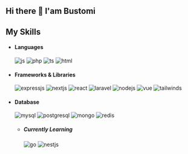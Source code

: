 ## Hi there 👋 I'am Bustomi


<h2> My Skills </h2>
  
- <h4> Languages </h4>
  <img src = "https://img.shields.io/badge/JavaScript-323330?style=for-the-badge&logo=javascript&logoColor=F7DF1E" alt = "js" />
  <img src = "https://camo.githubusercontent.com/59f1bf1e0c03f98c620e6456751406b0c8dba1ac0590704d93303b45cfe536ab/68747470733a2f2f696d672e736869656c64732e696f2f62616467652f5048502d3737374242343f7374796c653d666f722d7468652d6261646765266c6f676f3d706870266c6f676f436f6c6f723d7768697465" alt = "php" />
  <img src = "https://img.shields.io/badge/TypeScript-007ACC?style=for-the-badge&logo=typescript&logoColor=white" alt = "ts" />
  <img src = "https://img.shields.io/badge/HTML5-E34F26?style=for-the-badge&logo=html5&logoColor=white" alt = "html" />
    
- <h4> Frameworks & Libraries </h4>
  <img src = "https://img.shields.io/badge/express.js-%23404d59.svg?style=for-the-badge&logo=express&logoColor=%2361DAFB" alt = "expressjs" />
  <img src = "https://img.shields.io/badge/Next%20.Js-000000?style=for-the-badge&logo=nextdotjs" alt = "nextjs" />
  <img src = "https://camo.githubusercontent.com/3467eb8e0dc6bdaa8fa6e979185d371ab39c105ec7bd6a01048806b74378d24c/68747470733a2f2f696d672e736869656c64732e696f2f62616467652f52656163742d3230323332413f7374796c653d666f722d7468652d6261646765266c6f676f3d7265616374266c6f676f436f6c6f723d363144414642" alt = "react" />
  <img src="https://camo.githubusercontent.com/839c2b7156d9a4e8f021ae6c539331e84ea18bf0fd0ee15835f0695a838b292e/68747470733a2f2f696d672e736869656c64732e696f2f62616467652f4c61726176656c2d4646324432303f7374796c653d666f722d7468652d6261646765266c6f676f3d6c61726176656c266c6f676f436f6c6f723d7768697465" alt ="laravel" />
  <img src = "https://camo.githubusercontent.com/3f09cff070945b6663fff7c4f87ccd228a8debbc141bd5706a330734c64a99bb/68747470733a2f2f696d672e736869656c64732e696f2f62616467652f4e6f64652e6a732d3433383533443f7374796c653d666f722d7468652d6261646765266c6f676f3d6e6f64652e6a73266c6f676f436f6c6f723d7768697465" alt = "nodejs" />
  <img src = "https://camo.githubusercontent.com/85e2d19cea169b9a30ff9e622ca0086d9eabe476f8236f56a672bd5ff5557573/68747470733a2f2f696d672e736869656c64732e696f2f62616467652f5675652e6a732d3335343935453f7374796c653d666f722d7468652d6261646765266c6f676f3d7675652e6a73266c6f676f436f6c6f723d344643303844" alt = "vue" />
  <img src = "https://img.shields.io/badge/talwindcss-06B6D4?style=for-the-badge&logo=tailwindcss&logoColor=white" alt = "tailwinds" />

- <h4> Database </h4>
  <img src = "https://camo.githubusercontent.com/2449c5a2427e05c09b843029cff7898df305c5697bbe64c7c12f1ccdc99c2705/68747470733a2f2f696d672e736869656c64732e696f2f62616467652f4d7953514c2d3030303030463f7374796c653d666f722d7468652d6261646765266c6f676f3d6d7973716c266c6f676f436f6c6f723d7768697465" alt = "mysql" />
  <img src = "https://camo.githubusercontent.com/4aed80090cf6326364d8fbc173e9d307293da717b071823b37d3514afcbcd98e/68747470733a2f2f696d672e736869656c64732e696f2f62616467652f506f737467726553514c2d3331363139323f7374796c653d666f722d7468652d6261646765266c6f676f3d706f737467726573716c266c6f676f436f6c6f723d7768697465" alt = "postgresql" />
  <img src = "https://camo.githubusercontent.com/7b3413138bcae5072308005d6aa3cabc21f1c82f60d8cf06807732fa8b9894bf/68747470733a2f2f696d672e736869656c64732e696f2f62616467652f4d6f6e676f44422d3445413934423f7374796c653d666f722d7468652d6261646765266c6f676f3d6d6f6e676f6462266c6f676f436f6c6f723d7768697465" alt = "mongo" />
  <img src = "https://img.shields.io/badge/redis-FF4438?style=for-the-badge&logo=redis&logoColor=white" alt = "redis" />
  
  - <h5> Currently Learning </h5>
    <img src = "https://camo.githubusercontent.com/aa4a8e0f0e37bade51e976a2456b0b5d1ca5f6b1666230bbb4daf79843fe18ff/68747470733a2f2f696d672e736869656c64732e696f2f62616467652f476f2d3030414444383f7374796c653d666f722d7468652d6261646765266c6f676f3d676f266c6f676f436f6c6f723d7768697465" alt = "go" />
    <img src = "https://img.shields.io/badge/NestJs-E0234E?&style=for-the-badge&logo=nestjs" alt = "nestjs" />

</br></br>
